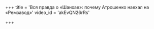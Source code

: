 +++
title = 'Вся правда о «Шанхае»: почему Атрошенко наехал на «Ремзавод»'
video_id = 'akEvQN26rRs'

+++




